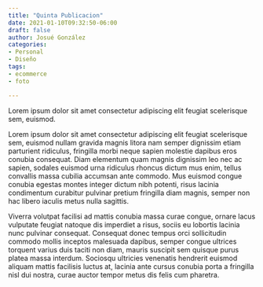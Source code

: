 ```yaml
---
title: "Quinta Publicacion"
date: 2021-01-10T09:32:50-06:00
draft: false
author: Josué González
categories:
- Personal
- Diseño
tags:
- ecommerce
- foto

---
```

Lorem ipsum dolor sit amet consectetur adipiscing elit feugiat scelerisque sem, euismod.

<!--more-->

Lorem ipsum dolor sit amet consectetur adipiscing elit feugiat scelerisque sem, euismod nullam gravida magnis litora nam semper dignissim etiam parturient ridiculus, fringilla morbi neque sapien molestie dapibus eros conubia consequat. Diam elementum quam magnis dignissim leo nec ac sapien, sodales euismod urna ridiculus rhoncus dictum mus enim, tellus convallis massa cubilia accumsan ante commodo. Mus euismod congue conubia egestas montes integer dictum nibh potenti, risus lacinia condimentum curabitur pulvinar pretium fringilla diam magnis, semper non hac libero iaculis metus nulla sagittis.

Viverra volutpat facilisi ad mattis conubia massa curae congue, ornare lacus vulputate feugiat natoque dis imperdiet a risus, sociis eu lobortis lacinia nunc pulvinar consequat. Consequat donec tempus orci sollicitudin commodo mollis inceptos malesuada dapibus, semper congue ultrices torquent varius duis taciti non diam, mauris suscipit sem quisque purus platea massa interdum. Sociosqu ultricies venenatis hendrerit euismod aliquam mattis facilisis luctus at, lacinia ante cursus conubia porta a fringilla nisl dui nostra, curae auctor tempor metus dis felis cum pharetra.

